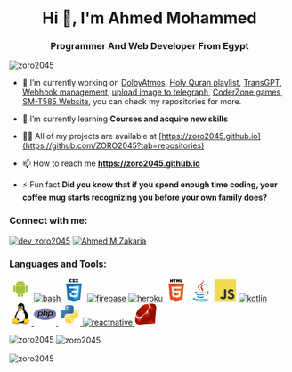 <h1 align="center">Hi 👋, I'm Ahmed Mohammed</h1>
<h3 align="center">Programmer And Web Developer From Egypt</h3>

<p align="left"> <img src="https://komarev.com/ghpvc/?username=zoro2045&label=Profile%20views&color=ff0000&style=plastic" alt="zoro2045" /> </p>

- 🔭 I’m currently working on [DolbyAtmos](https://zoro2045.github.io/DolbyAtmos/), [Holy Quran playlist](https://zoro2045.github.io/Holy_Quran_Playlist/), [TransGPT](https://zoro2045.github.io/TransGPT/), [Webhook management](https://zoro2045.github.io/Webhook_Management/), [upload image to telegraph](https://zoro2045.github.io/Upload-image-to-telegraph/), [CoderZone games](https://zoro2045.github.io/Games/), [SM-T585 Website](https://zoro2045.github.io/SM-T585-Custom-ROMs/), you can check my repositories for more.

- 🌱 I’m currently learning **Courses and acquire new skills**

- 👨‍💻 All of my projects are available at [https://zoro2045.github.io](https://github.com/ZORO2045?tab=repositories)

- 📫 How to reach me **https://zoro2045.github.io**

- ⚡ Fun fact **Did you know that if you spend enough time coding, your coffee mug starts recognizing you before your own family does?**

<h3 align="left">Connect with me:</h3>
<p align="left">
<a href="https://twitter.com/dev_zoro2045" target="blank"><img align="center" src="https://raw.githubusercontent.com/rahuldkjain/github-profile-readme-generator/master/src/images/icons/Social/twitter.svg" alt="dev_zoro2045" height="30" width="40" /></a>
<a href="https://fb.com/profile.php?id=100028329259858" target="blank"><img align="center" src="https://raw.githubusercontent.com/rahuldkjain/github-profile-readme-generator/master/src/images/icons/Social/facebook.svg" alt="Ahmed M Zakaria" height="30" width="40" /></a>
</p>

<h3 align="left">Languages and Tools:</h3>
<p align="left"> <a href="https://developer.android.com" target="_blank" rel="noreferrer"> <img src="https://raw.githubusercontent.com/devicons/devicon/master/icons/android/android-original-wordmark.svg" alt="android" width="40" height="40"/> </a> <a href="https://www.gnu.org/software/bash/" target="_blank" rel="noreferrer"> <img src="https://www.vectorlogo.zone/logos/gnu_bash/gnu_bash-icon.svg" alt="bash" width="40" height="40"/> </a> <a href="https://www.w3schools.com/css/" target="_blank" rel="noreferrer"> <img src="https://raw.githubusercontent.com/devicons/devicon/master/icons/css3/css3-original-wordmark.svg" alt="css3" width="40" height="40"/> </a> <a href="https://firebase.google.com/" target="_blank" rel="noreferrer"> <img src="https://www.vectorlogo.zone/logos/firebase/firebase-icon.svg" alt="firebase" width="40" height="40"/> </a> <a href="https://heroku.com" target="_blank" rel="noreferrer"> <img src="https://www.vectorlogo.zone/logos/heroku/heroku-icon.svg" alt="heroku" width="40" height="40"/> </a> <a href="https://www.w3.org/html/" target="_blank" rel="noreferrer"> <img src="https://raw.githubusercontent.com/devicons/devicon/master/icons/html5/html5-original-wordmark.svg" alt="html5" width="40" height="40"/> </a> <a href="https://www.java.com" target="_blank" rel="noreferrer"> <img src="https://raw.githubusercontent.com/devicons/devicon/master/icons/java/java-original.svg" alt="java" width="40" height="40"/> </a> <a href="https://developer.mozilla.org/en-US/docs/Web/JavaScript" target="_blank" rel="noreferrer"> <img src="https://raw.githubusercontent.com/devicons/devicon/master/icons/javascript/javascript-original.svg" alt="javascript" width="40" height="40"/> </a> <a href="https://kotlinlang.org" target="_blank" rel="noreferrer"> <img src="https://www.vectorlogo.zone/logos/kotlinlang/kotlinlang-icon.svg" alt="kotlin" width="40" height="40"/> </a> <a href="https://www.linux.org/" target="_blank" rel="noreferrer"> <img src="https://raw.githubusercontent.com/devicons/devicon/master/icons/linux/linux-original.svg" alt="linux" width="40" height="40"/> </a> <a href="https://www.php.net" target="_blank" rel="noreferrer"> <img src="https://raw.githubusercontent.com/devicons/devicon/master/icons/php/php-original.svg" alt="php" width="40" height="40"/> </a> <a href="https://www.python.org" target="_blank" rel="noreferrer"> <img src="https://raw.githubusercontent.com/devicons/devicon/master/icons/python/python-original.svg" alt="python" width="40" height="40"/> </a> <a href="https://reactnative.dev/" target="_blank" rel="noreferrer"> <img src="https://reactnative.dev/img/header_logo.svg" alt="reactnative" width="40" height="40"/> </a> <a href="https://www.ruby-lang.org/en/" target="_blank" rel="noreferrer"> <img src="https://raw.githubusercontent.com/devicons/devicon/master/icons/ruby/ruby-original.svg" alt="ruby" width="40" height="40"/> </a> </p>

<p><img align="left" src="https://github-readme-stats.vercel.app/api/top-langs?username=zoro2045&show_icons=true&theme=dark&locale=en&layout=compact" alt="zoro2045" /></p>

<p>&nbsp;<img align="center" src="https://github-readme-stats.vercel.app/api?username=zoro2045&show_icons=true&theme=dark&locale=en" alt="zoro2045" /></p>

<p><img align="center" src="https://github-readme-streak-stats.herokuapp.com/?user=zoro2045&theme=dark" alt="zoro2045" /></p>

